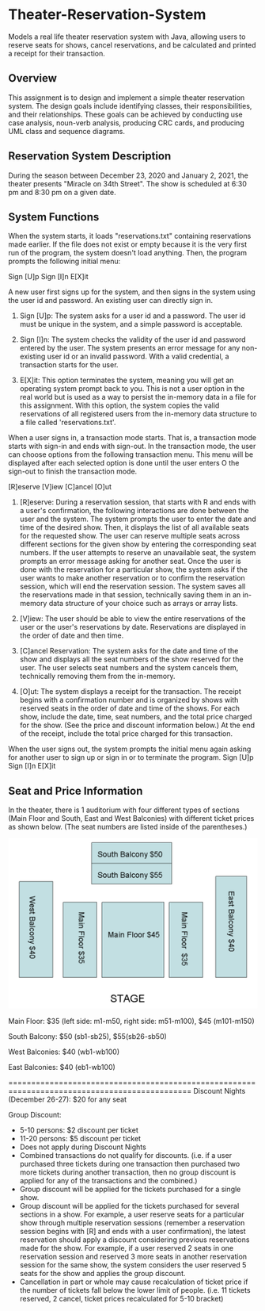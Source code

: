 # Theater-Reservation-System
Models a real life theater reservation system with Java, allowing users to reserve seats for shows, cancel reservations, and be calculated and printed a receipt for their transaction.

Overview
-----------------------------------
This assignment is to design and implement a simple theater reservation system. The design goals include identifying classes, their responsibilities, and their relationships. These goals can be achieved by conducting use case analysis, noun-verb analysis, producing CRC cards, and producing UML class and sequence diagrams.

Reservation System Description
-----------------------------------
During the season between December 23, 2020 and January 2, 2021, the theater presents "Miracle on 34th Street". The show is scheduled at 6:30 pm and 8:30 pm on a given date.

System Functions
-----------------------------------
When the system starts, it loads "reservations.txt" containing reservations made earlier. If the file does not exist or empty because it is the very first run of the program, the system doesn't load anything.
Then, the program prompts the following initial menu:

Sign [U]p   Sign [I]n   E[X]it
 
A new user first signs up for the system, and then signs in the system using the user id and password. An existing user can directly sign in.

1. Sign [U]p: The system asks for a user id and a password. The user id must be unique in the system, and a simple password is acceptable.

2. Sign [I]n: The system checks the validity of the user id and password entered by the user. The system presents an error message for any non-existing user id or an invalid password. With a valid credential, a transaction starts for the user.

3. E[X]it: This option terminates the system, meaning you will get an operating system prompt back to you. This is not a user option in the real world but is used as a way to persist the in-memory data in a file for this assignment. With this option, the system copies the valid reservations of all registered users from the in-memory data structure to a file called 'reservations.txt'.

When a user signs in, a transaction mode starts. That is, a transaction mode starts with sign-in and ends with sign-out. In the transaction mode, the user can choose options from the following transaction menu. This menu will be displayed after each selected option is done until the user enters O the sign-out to finish the transaction mode.

[R]eserve    [V]iew    [C]ancel    [O]ut     
 
1. [R]eserve: During a reservation session, that starts with R and ends with a user's confirmation, the following interactions are done between the user and the system. The system prompts the user to enter the date and time of the desired show. Then, it displays the list of all available seats for the requested show. The user can reserve multiple seats across different sections for the given show by entering the corresponding seat numbers. If the user attempts to reserve an unavailable seat, the system prompts an error message asking for another seat. Once the user is done with the reservation for a particular show, the system asks if the user wants to make another reservation or to confirm the reservation session, which will end the reservation session. The system saves all the reservations made in that session, technically saving them in an in-memory data structure of your choice such as arrays or array lists.

2. [V]iew: The user should be able to view the entire reservations of the user or the user's reservations by date. Reservations are displayed in the order of date and then time.

3. [C]ancel Reservation: The system asks for the date and time of the show and displays all the seat numbers of the show reserved for the user. The user selects seat numbers and the system cancels them, technically removing them from the in-memory.

4. [O]ut: The system displays a receipt for the transaction. The receipt begins with a confirmation number and is organized by shows with reserved seats in the order of date and time of the shows. For each show, include the date, time, seat numbers, and the total price charged for the show. (See the price and discount information below.) At the end of the receipt, include the total price charged for this transaction.

When the user signs out, the system prompts the initial menu again asking for another user to sign up or sign in or to terminate the program.
Sign [U]p   Sign [I]n   E[X]it

Seat and Price Information
-----------------------------------
In the theater, there is 1 auditorium with four different types of sections (Main Floor and South, East and West Balconies) with different ticket prices as shown below. (The seat numbers are listed inside of the parentheses.)

![Auditorium](Auditorium.png)

Main Floor: $35 (left side: m1-m50, right side: m51-m100), $45 (m101-m150)

South Balcony: $50 (sb1-sb25), $55(sb26-sb50)

West Balconies: $40 (wb1-wb100)

East Balconies: $40 (eb1-wb100)

==============================================================================================
Discount Nights (December 26-27): $20 for any seat

Group Discount:

- 5-10 persons: $2 discount per ticket
- 11-20 persons: $5 discount per ticket
- Does not apply during Discount Nights
- Combined transactions do not qualify for discounts. (i.e. if a user purchased three tickets during one transaction then purchased two more tickets during another transaction, then no group discount is applied for any of the transactions and the combined.)
- Group discount will be applied for the tickets purchased for a single show.
- Group discount will be applied for the tickets purchased for several sections in a show. For example, a user reserve seats for a particular show through multiple reservation sessions (remember a reservation session begins with [R] and ends with a user confirmation), the latest reservation should apply a discount considering previous reservations made for the show. For example, if a user reserved 2 seats in one reservation session and reserved 3 more seats in another reservation session for the same show, the system considers the user reserved 5 seats for the show and applies the group discount.
- Cancellation in part or whole may cause recalculation of ticket price if the number of tickets fall below the lower limit of people. (i.e. 11 tickets reserved, 2 cancel, ticket prices recalculated for 5-10 bracket)

